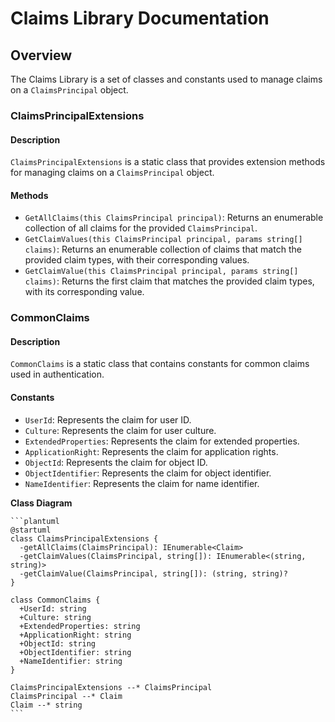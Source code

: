 **Claims Library Documentation**
=============================

**Overview**
---------

The Claims Library is a set of classes and constants used to manage claims on a `ClaimsPrincipal` object.

### ClaimsPrincipalExtensions

#### Description

`ClaimsPrincipalExtensions` is a static class that provides extension methods for managing claims on a `ClaimsPrincipal` object.

#### Methods

* `GetAllClaims(this ClaimsPrincipal principal)`: Returns an enumerable collection of all claims for the provided `ClaimsPrincipal`.
* `GetClaimValues(this ClaimsPrincipal principal, params string[] claims)`: Returns an enumerable collection of claims that match the provided claim types, with their corresponding values.
* `GetClaimValue(this ClaimsPrincipal principal, params string[] claims)`: Returns the first claim that matches the provided claim types, with its corresponding value.

### CommonClaims

#### Description

`CommonClaims` is a static class that contains constants for common claims used in authentication.

#### Constants

* `UserId`: Represents the claim for user ID.
* `Culture`: Represents the claim for user culture.
* `ExtendedProperties`: Represents the claim for extended properties.
* `ApplicationRight`: Represents the claim for application rights.
* `ObjectId`: Represents the claim for object ID.
* `ObjectIdentifier`: Represents the claim for object identifier.
* `NameIdentifier`: Represents the claim for name identifier.

**Class Diagram**
~~~~~~~~~~~~~~~
```plantuml
@startuml
class ClaimsPrincipalExtensions {
  -getAllClaims(ClaimsPrincipal): IEnumerable<Claim>
  -getClaimValues(ClaimsPrincipal, string[]): IEnumerable<(string, string)>
  -getClaimValue(ClaimsPrincipal, string[]): (string, string)?
}

class CommonClaims {
  +UserId: string
  +Culture: string
  +ExtendedProperties: string
  +ApplicationRight: string
  +ObjectId: string
  +ObjectIdentifier: string
  +NameIdentifier: string
}

ClaimsPrincipalExtensions --* ClaimsPrincipal
ClaimsPrincipal --* Claim
Claim --* string
```